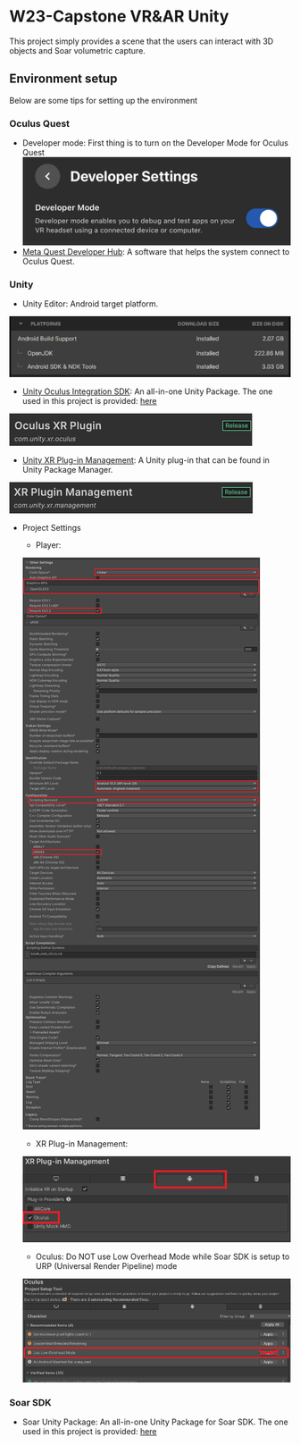 # **W23-Capstone VR&AR Unity**
This project simply provides a scene that the users can interact with 3D objects and Soar volumetric capture.

## **Environment setup**
Below are some tips for setting up the environment
### Oculus Quest
- Developer mode: First thing is to turn on the Developer Mode for Oculus Quest
![Developer mode](./$Externals/imgs/developer-mode.jpeg)
- [Meta Quest Developer Hub](https://developer.oculus.com/documentation/unity/ts-odh/#set-up): A software that helps the system connect to Oculus Quest.
### Unity
- Unity Editor: Android target platform.

![Unity Editor](./$Externals/imgs/unity-editor-modules.png)
- [Unity Oculus Integration SDK](https://developer.oculus.com/downloads/package/unity-integration/): An all-in-one Unity Package. The one used in this project is provided: [here]()

![Unity Editor](./$Externals/imgs/oculus-xr-plugin.png)
- [Unity XR Plug-in Management](https://docs.unity3d.com/Packages/com.unity.xr.management@4.3/manual/index.html): A Unity plug-in that can be found in Unity Package Manager.

![Unity Editor](./$Externals/imgs/xr-plugin-management.png)
- Project Settings
    - Player:
    
    ![Unity Editor](./$Externals/imgs/player-settings-others.png)
    - XR Plug-in Management:
    
    ![Unity Editor](./$Externals/imgs/xr-plugin-management-setting.png)
    - Oculus: Do NOT use Low Overhead Mode while Soar SDK is setup to URP (Universal Render Pipeline) mode
    
    ![Unity Editor](./$Externals/imgs/oculus-setting.png)
### Soar SDK
- Soar Unity Package: An all-in-one Unity Package for Soar SDK. The one used in this project is provided: [here]()
